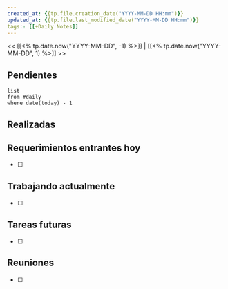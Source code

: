 ```yaml
---
created_at: {{tp.file.creation_date("YYYY-MM-DD HH:mm")}}
updated_at: {{tp.file.last_modified_date("YYYY-MM-DD HH:mm")}}  
tags:: [[+Daily Notes]]
---
```


<< [[<% tp.date.now("YYYY-MM-DD", -1) %>]] | [[<% tp.date.now("YYYY-MM-DD", 1) %>]] >>



## Pendientes
```dataview
list
from #daily
where date(today) - 1
````

## Realizadas

## Requerimientos entrantes hoy
- [ ] 

## Trabajando actualmente
- [ ] 

## Tareas futuras
- [ ] 

## Reuniones
- [ ] 
